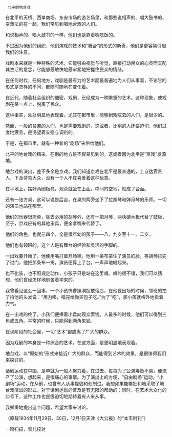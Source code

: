      北平的地台戏 

  在北平的天桥、西单商场、东安市场的游艺场里，和那些说相声的、唱大鼓书的、变戏法的在一起，我们常见到唱地台戏的人们。 

  和说相声的、唱大鼓书的一样，他们也是靠着嘴吃饭的。 

  不过因为他们的组织，他们演戏的技术和“舞台”的形式的新奇，他们是更容易引起我们的注意。 

  戏剧本来就是一种特殊的艺术，它能够由视觉与听觉，直接打动民众的心灵而支配其生活的意念，它能够最敏快地最牢紧地把握住民众的情绪。 

  在任何时代，任何地方，戏剧是最有力的艺术而最普遍地为人们从事着，不论它的形式是怎样的不同，都随时随地在变化着。 

  在近代，随着社会组织的细密，戏剧，已经成为一种繁重的艺术。这种现象，使戏剧在某一点上，脱离了民众。 

  这种事实，处处明显地表现着。尤其在都市里，能够到戏院去的人们，是很少的。 

  然而，一般的贫苦的人们，也是需要戏剧的，这或者，比别的人还要迫切，他们过度地疲劳，是渴望着安慰与调剂的。 

  于是，在都市里，就有一种新的“剧场”来供给他们。 

  北平的地台戏的精采，在别的地方是不容易见到的，这或者因为北平是“京戏”发源地。 

  地台戏的演出，差不多全是京戏。我们知道京戏在北平是最普通的，上自达官贵人，下及劳苦大众，没有一个人不在喜爱着这种玩意。 

  在平地上，摆好两圈板凳，观众就坐在上面，中间的空地，就成了台面。 

  还有一张方桌，这可以说是后台，在桌的两旁坐下了拉胡琴和弹月琴的乐师。一切的演员也站在那里。 

  他们的乐器很简单，除去必用的胡琴外，还有一把月琴，两块硬木板代替了鼓板，至于，京戏应有的其他乐具，便全拿嘴来代替了。 

  他们的角色，也就三四个，全是很年幼的孩子——八、九岁至十一、二岁。 

  他们也有领班的，这个人是有舞台的经验和灵活的手脚的。 

  一出戏要开始了，他便用嘴打着开场锣。他用一条布蒙住了演员的脸，等胡琴拉完了过门，他把那条布一揭，演员便算上了台，一声声地唱起来。 

  也不化装，也不照规定动作，小孩子只是站在这里唱。唱的很不错，我们可以猜想，他们曾经怎样地刻苦着学来的。 

  我曾看见这么一回事，一个小孩饰曹操演捉放宿店，在他要出场的时候，领班的拍了拍他的头发说：“用力唱，唱完给你买包子吃。”为了“吃”，那小孩就格外地卖着力气。 

  在一出戏的终了，小孩们便捧着小盘向观众索钱。人最多的时候，他们可以得到三角或五角。平常的时候，只能得到两角来钱。 

  在现阶段的社会里，一切“艺术”都脱离了广大的群众。 

  因为戏剧的本身是一种综合的艺术，在这方面，是更明显地表现着。 

  地台戏，以“原始的”形式来接近广大的群众，而能得到艺术的效果，是很值得我们来探讨的。 

  话剧运动在中国，是早就为一般人努力着，在过去，每每为了公演筹备不易，便流产了公演，想起来，是很痛心的事情。为了演出上的方便，“自由剧场”运动，“小剧场”运动，在从前，也曾有人从事提倡和创制过。我想如果能够批判地采取了地台戏演出的形式，对于话剧运动的普及是有无限的帮助的；同时，在艺术大众化的口号下，这种工作也是很迫切地期待着有人来从事。 

  我郑重地提出这个问题，希望大家来讨论。 

  （原载1934年11月29日、30日，12月1日天津《大公报》的“本市附刊”） 

  一鸣扫描，雪儿校对 

